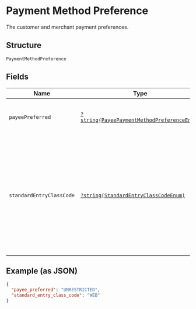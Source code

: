 
# Payment Method Preference

The customer and merchant payment preferences.

## Structure

`PaymentMethodPreference`

## Fields

| Name | Type | Tags | Description | Getter | Setter |
|  --- | --- | --- | --- | --- | --- |
| `payeePreferred` | [`?string(PayeePaymentMethodPreferenceEnum)`](../../doc/models/payee-payment-method-preference-enum.md) | Optional | The merchant-preferred payment methods.<br>**Default**: `PayeePaymentMethodPreferenceEnum::UNRESTRICTED`<br>**Constraints**: *Minimum Length*: `1`, *Maximum Length*: `255`, *Pattern*: `^[0-9A-Z_]+$` | getPayeePreferred(): ?string | setPayeePreferred(?string payeePreferred): void |
| `standardEntryClassCode` | [`?string(StandardEntryClassCodeEnum)`](../../doc/models/standard-entry-class-code-enum.md) | Optional | NACHA (the regulatory body governing the ACH network) requires that API callers (merchants, partners) obtain the consumer’s explicit authorization before initiating a transaction. To stay compliant, you’ll need to make sure that you retain a compliant authorization for each transaction that you originate to the ACH Network using this API. ACH transactions are categorized (using SEC codes) by how you capture authorization from the Receiver (the person whose bank account is being debited or credited). PayPal supports the following SEC codes.<br>**Default**: `StandardEntryClassCodeEnum::WEB`<br>**Constraints**: *Minimum Length*: `3`, *Maximum Length*: `255` | getStandardEntryClassCode(): ?string | setStandardEntryClassCode(?string standardEntryClassCode): void |

## Example (as JSON)

```json
{
  "payee_preferred": "UNRESTRICTED",
  "standard_entry_class_code": "WEB"
}
```

